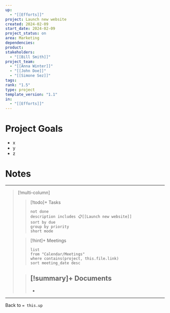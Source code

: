 ```yaml
---
up:
  - "[[Efforts]]"
project: Launch new website
created: 2024-02-09
start_date: 2024-02-09
project_status: on
area: Marketing
dependencies: 
product: 
stakeholders:
  - "[[Bill Smith]]"
project_team:
  - "[[Anna Winter]]"
  - "[[John Doe]]"
  - "[[Simone Sez]]"
tags: 
rank: "1.5"
type: project
template_version: "1.1"
in:
  - "[[Efforts]]"
---
```

# Project Goals
- x
- y
- z
# Notes

---

> [!multi-column]
>> [!todo]+ Tasks
>> ``` tasks
>> not done
>> description includes 📋[[Launch new website]]
>> sort by due
>> group by priority
>> short mode
>>```
>
>>[!hint]+ Meetings
>>  ``` dataview
>>  list
>>  from "Calendar/Meetings"
>>  where contains(project, this.file.link)
>>  sort meeting_date desc
>>  ```
>
>> [!summary]+ Documents
>>  -
>>  -

---


Back to `= this.up`